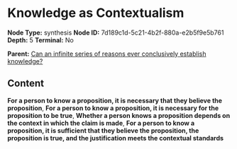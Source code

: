 # Knowledge as Contextualism

**Node Type:** synthesis
**Node ID:** 7d189c1d-5c21-4b2f-880a-e2b5f9e5b761
**Depth:** 5
**Terminal:** No

**Parent:** [Can an infinite series of reasons ever conclusively establish knowledge?](can-an-infinite-series-of-reasons-ever-conclusively-establish-knowledge-antithesis-2631bd00-a5e8-4f02-b004-5bd50d63fce2.md)

## Content

**For a person to know a proposition, it is necessary that they believe the proposition**, **For a person to know a proposition, it is necessary for the proposition to be true**, **Whether a person knows a proposition depends on the context in which the claim is made**, **For a person to know a proposition, it is sufficient that they believe the proposition, the proposition is true, and the justification meets the contextual standards**
